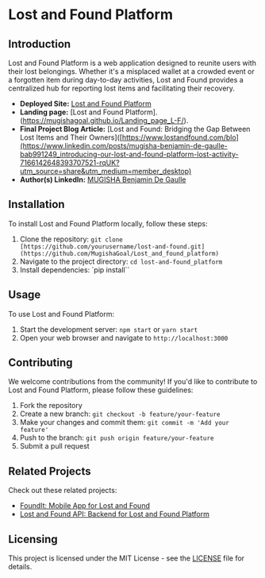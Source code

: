 # Lost and Found Platform

## Introduction

Lost and Found Platform is a web application designed to reunite users with their lost belongings. Whether it's a misplaced wallet at a crowded event or a forgotten item during day-to-day activities, Lost and Found provides a centralized hub for reporting lost items and facilitating their recovery.

- **Deployed Site:** [Lost and Found Platform]([https://www.lostandfound.com](https://mugishagoal.github.io/Lost_and_found_platform/))
- **Landing page:**  [Lost and Found Platform].(https://mugishagoal.github.io/Landing_page_L-F/).
- **Final Project Blog Article:** [Lost and Found: Bridging the Gap Between Lost Items and Their Owners]([https://www.lostandfound.com/blo](https://www.linkedin.com/posts/mugisha-benjamin-de-gaulle-bab991249_introducing-our-lost-and-found-platform-lost-activity-7166142648393707521-rqUK?utm_source=share&utm_medium=member_desktop)
- **Author(s) LinkedIn:** [MUGISHA Benjamin De Gaulle](https://www.linkedin.com/in/mugisha-benjamin-de-gaulle-bab991249)

## Installation

To install Lost and Found Platform locally, follow these steps:

1. Clone the repository: `git clone [https://github.com/yourusername/lost-and-found.git](https://github.com/MugishaGoal/Lost_and_found_platform)`
2. Navigate to the project directory: `cd lost-and-found_platform`
3. Install dependencies: `pip install``

## Usage

To use Lost and Found Platform:

1. Start the development server: `npm start` or `yarn start`
2. Open your web browser and navigate to `http://localhost:3000`

## Contributing

We welcome contributions from the community! If you'd like to contribute to Lost and Found Platform, please follow these guidelines:

1. Fork the repository
2. Create a new branch: `git checkout -b feature/your-feature`
3. Make your changes and commit them: `git commit -m 'Add your feature'`
4. Push to the branch: `git push origin feature/your-feature`
5. Submit a pull request

## Related Projects

Check out these related projects:

- [FoundIt: Mobile App for Lost and Found](https://github.com/username/foundit)
- [Lost and Found API: Backend for Lost and Found Platform](https://github.com/username/lost-and-found-api)

## Licensing

This project is licensed under the MIT License - see the [LICENSE](LICENSE) file for details.
